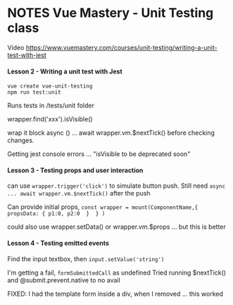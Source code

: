 # NOTES Vue Mastery - Unit Testing class

Video https://www.vuemastery.com/courses/unit-testing/writing-a-unit-test-with-jest

#### Lesson 2 -  Writing a unit test with Jest

```
vue create vue-unit-testing
npm run test:unit
```
Runs tests in /tests/unit folder

wrapper.find('xxx').isVisible() 

wrap it block async () ... await wrapper.vm.$nextTick() before checking changes.

Getting jest console errors ... "isVisible to be deprecated soon" 

#### Lesson 3 - Testing props and user interaction

can use `wrapper.trigger('click')` to simulate button push.
Still need `async ... await wrapper.vm.$nextTick()` after the push

Can provide initial props, `const wrapper = mount(ComponentName,{ propsData: { p1:0, p2:0  }  } )`

could also use wrapper.setData() or wrapper.vm.$props ... but this is better

#### Lesson 4 - Testing emitted events

Find the input textbox, then `input.setValue('string')`

I'm getting a fail, `formSubmittedCall` as undefined
Tried running $nextTick() and @submit.prevent.native to no avail

FIXED:  I had the template form inside a div, when I removed ... this worked  



